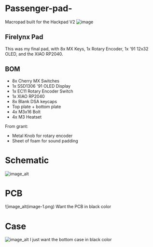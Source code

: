# Passenger-pad-
Macropad built for the Hackpad V2 
![image](https://github.com/user-attachments/assets/3a446ad7-5de4-496a-9b59-6ae6e6bc773e)


## Firelynx Pad
This was my final pad, with 8x MX Keys, 1x Rotary Encoder, 1x '91 12x32 OLED, and the XIAO RP2040. 

## BOM
- 8x Cherry MX Switches
- 1x SSD1306 '91 OLED Display
- 1x EC11 Rotary Encoder Switch
- 1x XIAO RP2040
- 8x Blank DSA keycaps
- Top plate + bottom plate
- 4x M3x16 Bolt
- 4x M3 Heatset

From grant: 
- Metal Knob for rotary encoder
- Sheet of foam for sound padding

# Schematic
![image_alt](image.png)

# PCB
![image_alt(image-1.png)
Want the PCB in black color
# Case
![image_alt]([image-2.png](https://github.com/firelynx5958/FirelynxPad/blob/main/image-2%20copy.png?raw=true))
I just want the bottom case in black color
